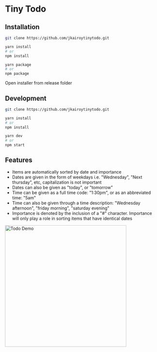 # Tiny Todo

## Installation
```bash
git clone https://github.com/jkairoytinytodo.git
```
```bash
yarn install
# or
npm install
```
```bash
yarn package
# or
npm package
```
Open installer from release folder

## Development
```bash
git clone https://github.com/jkairoytinytodo.git
```
```bash
yarn install
# or
npm install
```

```bash
yarn dev
# or
npm start
```
## Features
- Items are automatically sorted by date and importance
- Dates are given in the form of weekdays i.e. "Wednesday", "Next thursday", etc, capitalization is not important
- Dates can also be given as "today", or "tomorrow"
- Time can be given as a full time code: "1:30pm", or as an abbreviated time: "5am"
- Time can also be given through a time description: "Wednesday afternoon", "friday morning", "saturday evening"
- Importance is denoted by the inclusion of a "#" character. Importance will only play a role in sorting items that have identical dates

<img src="https://imgur.com/CX1ynsq.png"
     alt="Todo Demo"
     style="float: left; margin-right: 10px;"
     height="400"/>
